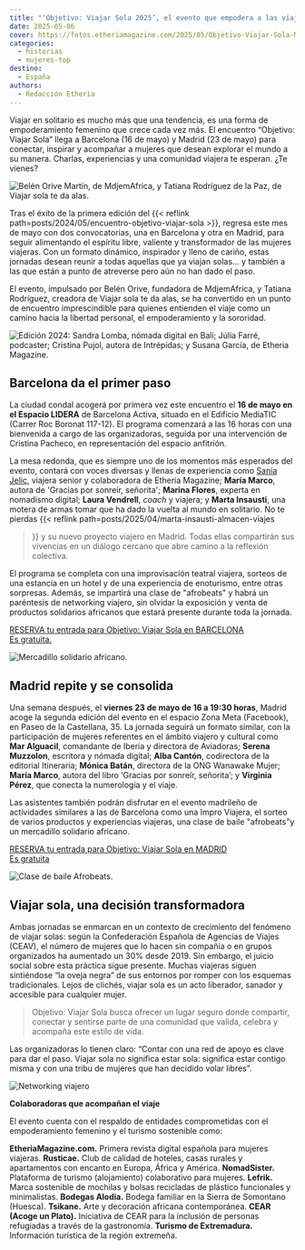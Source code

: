 ```yaml
---
title: "‘Objetivo: Viajar Sola 2025’, el evento que empodera a las viajeras en Barcelona y Madrid"
date: 2025-05-06
cover: https://fotos.etheriamagazine.com/2025/05/Objetivo-Viajar-Sola-Madrid.jpeg
categories: 
  - historias
  - mujeres-top
destino: 
  - España
authors: 
  - Redacción Etheria
---
```


Viajar en solitario es mucho más que una tendencia, es una forma de empoderamiento 
femenino que crece cada vez más. El encuentro “Objetivo: Viajar Sola” llega a Barcelona 
(16 de mayo) y Madrid (23 de mayo) para conectar, inspirar y acompañar a mujeres que 
desean explorar el mundo a su manera. Charlas, experiencias y una comunidad viajera te 
esperan. ¿Te vienes? 

![Belén Orive Martín, de MdjemAfrica, y Tatiana Rodríguez de la Paz, de Viajar sola te da alas.](https://fotos.etheriamagazine.com/2025/05/Objetivo-Viajar-Sola-Madrid.jpeg "Belén Orive, de MdjemAfrica, y Tatiana Rodríguez, de Viajar sola te da alas.")

Tras el éxito de la primera edición del {{< reflink 
path=posts/2024/05/encuentro-objetivo-viajar-sola >}}, regresa este mes de mayo con dos 
convocatorias, una en Barcelona y otra en Madrid, para seguir alimentando el espíritu 
libre, valiente y transformador de las mujeres viajeras. Con un formato dinámico, 
inspirador y lleno de cariño, estas jornadas desean reunir a todas aquellas que ya 
viajan solas… y también a las que están a punto de atreverse pero aún no han dado el 
paso. 

El evento, impulsado por Belén Orive, fundadora de MdjemAfrica, y Tatiana Rodríguez, 
creadora de Viajar sola te da alas, se ha convertido en un punto de encuentro 
imprescindible para quienes entienden el viaje como un camino hacia la libertad 
personal, el empoderamiento y la sororidad. 

![Edición 2024: Sandra Lomba, nómada digital en Bali; Júlia Farré, podcaster; Cristina Pujol, autora de Intrépidas; y Susana García, de Etheria Magazine.](https://fotos.etheriamagazine.com/2025/05/Objetivo-Viajar-Sola-2024.jpeg "Edición 2024: Sandra Lomba, nómada digital en Bali; Júlia Farré, podcaster; Cristina Pujol, autora de Intrépidas; y Susana García, de Etheria Magazine.")

## Barcelona da el primer paso

La ciudad condal acogerá por primera vez este encuentro el **16 de mayo en el Espacio 
LIDERA** de Barcelona Activa, situado en el Edificio MediaTIC (Carrer Roc Boronat 
117-12). El programa comenzará a las 16 horas con una bienvenida a cargo de las 
organizadoras, seguida por una intervención de Cristina Pacheco, en representación del 
espacio anfitrión. 

La mesa redonda, que es siempre uno de los momentos más esperados del evento, contará 
con voces diversas y llenas de experiencia como [Sania 
Jelic](https://etheriamagazine.com/author/sania-jelic/), viajera senior y colaboradora 
de Etheria Magazine; **María Marco**, autora de 'Gracias por sonreír, señorita'; 
**Marina Flores**, experta en nomadismo digital; **Laura Vendrell**, _coach_ y viajera; 
y **Marta Insausti**, una motera de armas tomar que ha dado la vuelta al mundo en 
solitario. No te pierdas {{< reflink path=posts/2025/04/marta-insausti-almacen-viajes 
>}} y su nuevo proyecto viajero en Madrid. Todas ellas compartirán sus vivencias en un 
diálogo cercano que abre camino a la reflexión colectiva. 

El programa se completa con una improvisación teatral viajera, sorteos de una estancia 
en un hotel y de una experiencia de enoturismo, entre otras sorpresas. Además, se 
impartirá una clase de "afrobeats" y habrá un paréntesis de networking viajero, sin 
olvidar la exposición y venta de productos solidarios africanos que estará presente 
durante toda la jornada. 

[RESERVA tu entrada para Objetivo: Viajar Sola en BARCELONA  
Es gratuita.](https://objetivoviajarsolabarcelonaprimeraedicion.eventbrite.es/)

![Mercadillo solidario africano.](https://fotos.etheriamagazine.com/2025/05/mercado-solidario-objetivo-viajar-sola.jpeg "Mercadillo solidario africano.")

## Madrid repite y se consolida

Una semana después, el **viernes 23 de mayo de 16 a 19:30 horas**, Madrid acoge la 
segunda edición del evento en el espacio Zona Meta (Facebook), en Paseo de la 
Castellana, 35. La jornada seguirá un formato similar, con la participación de mujeres 
referentes en el ámbito viajero y cultural como **Mar Alguacil**, comandante de Iberia y 
directora de Aviadoras; **Serena Muzzolon**, escritora y nómada digital; **Alba 
Cantón**, codirectora de la editorial Itineraria; **Mónica Batán**, directora de la ONG 
Wanawake Mujer; **María Marco**, autora del libro ‘Gracias por sonreír, señorita’; y 
**Virginia Pérez**, que conecta la numerología y el viaje. 

Las asistentes también podrán disfrutar en el evento madrileño de actividades similares 
a las de Barcelona como una Impro Viajera, el sorteo de varios productos y experiencias 
viajeras, una clase de baile "afrobeats"y un mercadillo solidario africano. 

[RESERVA tu entrada para Objetivo: Viajar Sola en MADRID  
Es gratuita](https://objetivoviajarsolamadridsegundaedicion.eventbrite.es/)

![Clase de baile Afrobeats.](https://fotos.etheriamagazine.com/2025/05/sesion-afrobeats-viajar-sola.jpeg "Clase de baile Afrobeats.")

## Viajar sola, una decisión transformadora

Ambas jornadas se enmarcan en un contexto de crecimiento del fenómeno de viajar solas: 
según la Confederación Española de Agencias de Viajes (CEAV), el número de mujeres que 
lo hacen sin compañía o en grupos organizados ha aumentado un 30% desde 2019. Sin 
embargo, el juicio social sobre esta práctica sigue presente. Muchas viajeras siguen 
sintiéndose “la oveja negra” de sus entornos por romper con los esquemas tradicionales. 
Lejos de clichés, viajar sola es un acto liberador, sanador y accesible para cualquier 
mujer. 

> Objetivo: Viajar Sola busca ofrecer un lugar seguro donde compartir, conectar y sentirse 
> parte de una comunidad que valida, celebra y acompaña este estilo de vida. 

Las organizadoras lo tienen claro: “Contar con una red de apoyo es clave para dar el 
paso. Viajar sola no significa estar sola: significa estar contigo misma y con una tribu 
de mujeres que han decidido volar libres”. 

![Networking viajero](https://fotos.etheriamagazine.com/2025/05/encuentro-viajar-sola-madrid.jpeg "También hay tiempo para conectar con otras viajeras.")

**Colaboradoras que acompañan el viaje** 

El evento cuenta con el respaldo de entidades comprometidas con el empoderamiento 
femenino y el turismo sostenible como: 

**EtheriaMagazine.com.** Primera revista digital española para mujeres viajeras. 
**Rusticae.** Club de calidad de hoteles, casas rurales y apartamentos con encanto en 
Europa, África y América. **NomadSister.** Plataforma de turismo (alojamiento) 
colaborativo para mujeres. **Lefrik.** Marca sostenible de mochilas y bolsas recicladas 
de plástico funcionales y minimalistas. **Bodegas Alodia.** Bodega familiar en la Sierra 
de Somontano (Huesca). **Tsikane.** Arte y decoración africana contemporánea. **CEAR 
(Acoge un Plato).** Iniciativa de CEAR para la inclusión de personas refugiadas a través 
de la gastronomía. **Turismo de Extremadura.** Información turística de la región 
extremeña.
